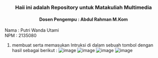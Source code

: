 <h3 align="center">Haii ini adalah Repository untuk Matakuliah Multimedia</h3>
<h4 align="center">Dosen Pengempu : Abdul Rahman M.Kom</h4>


Nama : Putri Wanda Utami
</br>
NPM  : 2135080

1. membuat serta memasukan Intruksi di dalam sebuah tombol dengan hasil sebagai berikut :
![image](https://user-images.githubusercontent.com/100106765/191328993-b89b8ecd-c7af-49a4-8b49-420415c5ce99.png)
![image](https://user-images.githubusercontent.com/100106765/191329138-c632cc3e-38c3-4154-893b-714c65b44bfa.png)
![image](https://user-images.githubusercontent.com/100106765/191329222-999988c6-3c1f-4c3c-94d1-86a6aaef7926.png)
![image](https://user-images.githubusercontent.com/100106765/191329315-849ca9ce-ba50-4478-b133-ce8310d9148c.png)
